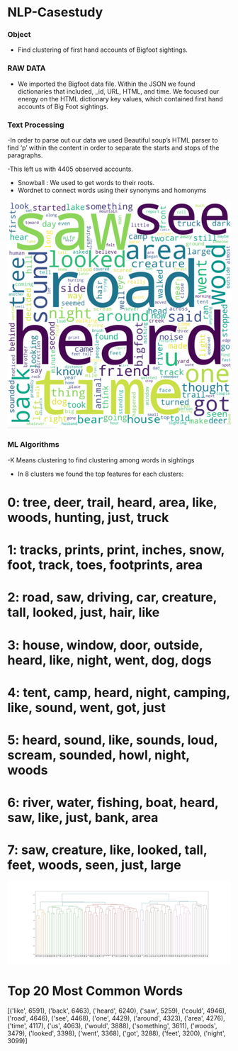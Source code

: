 # NLP-Casestudy


### Object
- Find clustering of first hand accounts of Bigfoot sightings.

### RAW DATA
- We imported the Bigfoot data file. Within the JSON we found dictionaries that included,  _id,  URL,  HTML, and time. We focused our energy on the HTML dictionary key values, which contained first hand accounts of Big Foot sightings.

### Text Processing

-In order to parse out our data we used Beautiful soup’s HTML parser to find ‘p’ within the content in order to separate the starts and stops of the paragraphs.
  
-This left us with 4405 observed accounts.  
   
- Snowball : We used to get words to their roots.
- Wordnet to connect words using their synonyms and homonyms
  
 ![alt text](https://github.com/kyle-black/NLP-Casestudy/blob/main/Screen%20Shot%202021-03-26%20at%205.28.58%20PM.png)
 
 
 ###  ML Algorithms
  -K Means clustering to find clustering among words in sightings
  
  
  - In 8 clusters we found the top features for each clusters:
  # 0: tree, deer, trail, heard, area, like, woods, hunting, just, truck
  # 1: tracks, prints, print, inches, snow, foot, track, toes, footprints, area
  # 2: road, saw, driving, car, creature, tall, looked, just, hair, like
  # 3: house, window, door, outside, heard, like, night, went, dog, dogs
  # 4: tent, camp, heard, night, camping, like, sound, went, got, just
  # 5: heard, sound, like, sounds, loud, scream, sounded, howl, night, woods
  # 6: river, water, fishing, boat, heard, saw, like, just, bank, area
  # 7: saw, creature, like, looked, tall, feet, woods, seen, just, large 
  
  
  
  ![alt text](https://github.com/kyle-black/NLP-Casestudy/blob/main/hierachical_tree.jpg)
  
  #  Top  20 Most Common Words
  
  [('like', 6591),
 ('back', 6463),
 ('heard', 6240),
 ('saw', 5259),
 ('could', 4946),
 ('road', 4646),
 ('see', 4468),
 ('one', 4429),
 ('around', 4323),
 ('area', 4276),
 ('time', 4117),
 ('us', 4063),
 ('would', 3888),
 ('something', 3611),
 ('woods', 3479),
 ('looked', 3398),
 ('went', 3368),
 ('got', 3288),
 ('feet', 3200),
 ('night', 3099)]

  
 
 
  

